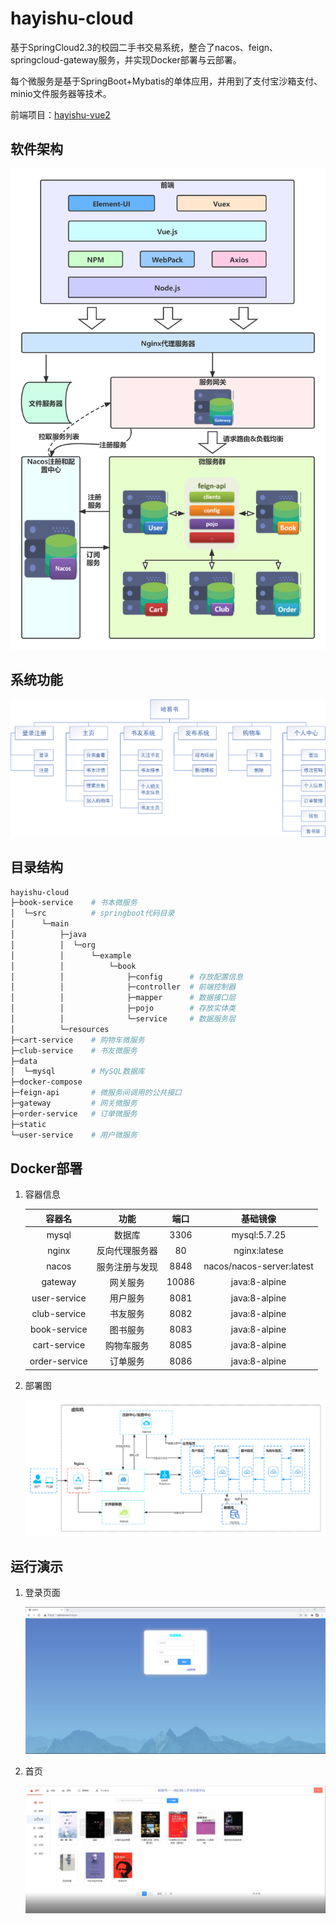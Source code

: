 # hayishu-cloud

基于SpringCloud2.3的校园二手书交易系统，整合了nacos、feign、springcloud-gateway服务，并实现Docker部署与云部署。

每个微服务是基于SpringBoot+Mybatis的单体应用，并用到了支付宝沙箱支付、minio文件服务器等技术。

前端项目：[hayishu-vue2](https://github.com/zhangjunhui6/hayishu-vue2)

## 软件架构

![软件架构](/static/image/微服务架构.png)

## 系统功能

![系统功能](/static/image/系统功能.png)

## 目录结构

```bash
hayishu-cloud
├─book-service    # 书本微服务
│  └─src          # springboot代码目录
│      └─main
│          ├─java
│          │  └─org
│          │      └─example
│          │          └─book
│          │              ├─config      # 存放配置信息
│          │              ├─controller  # 前端控制器
│          │              ├─mapper      # 数据接口层
│          │              ├─pojo        # 存放实体类
│          │              └─service     # 数据服务层
│          └─resources
├─cart-service    # 购物车微服务
├─club-service    # 书友微服务
├─data  
│  └─mysql        # MySQL数据库
├─docker-compose  
├─feign-api       # 微服务间调用的公共接口
├─gateway         # 网关微服务
├─order-service   # 订单微服务
├─static          
└─user-service    # 用户微服务
```

## Docker部署
1. 容器信息
   
    | 容器名 | 功能 | 端口 | 基础镜像 |
    | :----: | :----: | :----: | :----: |
    | mysql | 数据库 | 3306 | mysql:5.7.25 |
    | nginx | 反向代理服务器 | 80 | nginx:latese |
    | nacos | 服务注册与发现 | 8848 | nacos/nacos-server:latest |
    | gateway | 网关服务 | 10086 | java:8-alpine |
    | user-service | 用户服务 | 8081 | java:8-alpine |
    | club-service | 书友服务 | 8082 | java:8-alpine |
    | book-service | 图书服务 | 8083 | java:8-alpine |
    | cart-service | 购物车服务 | 8085 | java:8-alpine |
    | order-service | 订单服务 | 8086 | java:8-alpine |


2. 部署图
   
   ![Docker部署](/static/image/Docker部署.png)

## 运行演示

1. 登录页面
   
   ![login](/static/image/demo/login.png)

2. 首页
   
   ![index](/static/image/demo/index.jpg)
